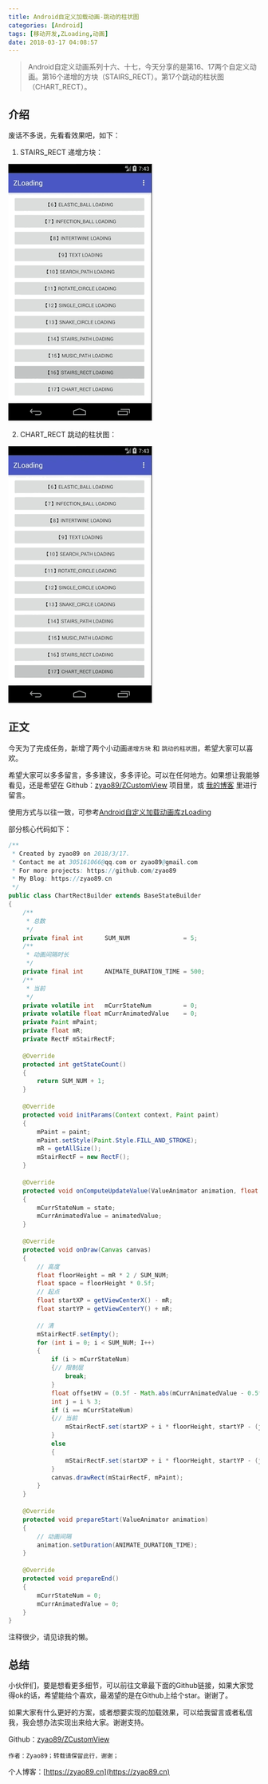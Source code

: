 ```yaml
---
title: Android自定义加载动画-跳动的柱状图
categories: [Android]
tags: [移动开发,ZLoading,动画]
date: 2018-03-17 04:08:57
---
```


> Android自定义动画系列十六、十七，今天分享的是第16、17两个自定义动画。第16个递增的方块（STAIRS_RECT）。第17个跳动的柱状图（CHART_RECT）。

## 介绍

废话不多说，先看看效果吧，如下：

1. STAIRS_RECT 递增方块：

![系列十六](./img1.gif)

2. CHART_RECT 跳动的柱状图：

![系列十七](./img2.gif)

## 正文

今天为了完成任务，新增了两个小动画`递增方块` 和 `跳动的柱状图`，希望大家可以喜欢。

希望大家可以多多留言，多多建议，多多评论。可以在任何地方。如果想让我能够看见，还是希望在 Github：[zyao89/ZCustomView](https://github.com/zyao89/ZCustomView) 项目里，或 [我的博客](https://zyao89.cn) 里进行留言。

使用方式与以往一致，可参考[Android自定义加载动画库zLoading](../Android自定义加载动画库zLoading/README.md)

部分核心代码如下：

```java
/**
 * Created by zyao89 on 2018/3/17.
 * Contact me at 305161066@qq.com or zyao89@gmail.com
 * For more projects: https://github.com/zyao89
 * My Blog: https://zyao89.cn
 */
public class ChartRectBuilder extends BaseStateBuilder
{
    /**
     * 总数
     */
    private final int      SUM_NUM               = 5;
    /**
     * 动画间隔时长
     */
    private final int      ANIMATE_DURATION_TIME = 500;
    /**
     * 当前
     */
    private volatile int   mCurrStateNum         = 0;
    private volatile float mCurrAnimatedValue    = 0;
    private Paint mPaint;
    private float mR;
    private RectF mStairRectF;

    @Override
    protected int getStateCount()
    {
        return SUM_NUM + 1;
    }

    @Override
    protected void initParams(Context context, Paint paint)
    {
        mPaint = paint;
        mPaint.setStyle(Paint.Style.FILL_AND_STROKE);
        mR = getAllSize();
        mStairRectF = new RectF();
    }

    @Override
    protected void onComputeUpdateValue(ValueAnimator animation, float animatedValue, int state)
    {
        mCurrStateNum = state;
        mCurrAnimatedValue = animatedValue;
    }

    @Override
    protected void onDraw(Canvas canvas)
    {
        // 高度
        float floorHeight = mR * 2 / SUM_NUM;
        float space = floorHeight * 0.5f;
        // 起点
        float startXP = getViewCenterX() - mR;
        float startYP = getViewCenterY() + mR;

        // 清
        mStairRectF.setEmpty();
        for (int i = 0; i < SUM_NUM; I++)
        {
            if (i > mCurrStateNum)
            {// 限制层
                break;
            }
            float offsetHV = (0.5f - Math.abs(mCurrAnimatedValue - 0.5f)) * floorHeight;
            int j = i % 3;
            if (i == mCurrStateNum)
            {// 当前
                mStairRectF.set(startXP + i * floorHeight, startYP - (j + 1) * floorHeight * mCurrAnimatedValue, startXP + (i + 1) * floorHeight - space, startYP);
            }
            else
            {
                mStairRectF.set(startXP + i * floorHeight, startYP - (j + 1) * floorHeight - offsetHV, startXP + (i + 1) * floorHeight - space, startYP);
            }
            canvas.drawRect(mStairRectF, mPaint);
        }
    }

    @Override
    protected void prepareStart(ValueAnimator animation)
    {
        // 动画间隔
        animation.setDuration(ANIMATE_DURATION_TIME);
    }

    @Override
    protected void prepareEnd()
    {
        mCurrStateNum = 0;
        mCurrAnimatedValue = 0;
    }
}
```

注释很少，请见谅我的懒。

## 总结

小伙伴们，要是想看更多细节，可以前往文章最下面的Github链接，如果大家觉得ok的话，希望能给个喜欢，最渴望的是在Github上给个star。谢谢了。

如果大家有什么更好的方案，或者想要实现的加载效果，可以给我留言或者私信我，我会想办法实现出来给大家。谢谢支持。

Github：[zyao89/ZCustomView](https://github.com/zyao89/ZCustomView)

`作者：Zyao89；转载请保留此行，谢谢；`

个人博客：[https://zyao89.cn](https://zyao89.cn)
